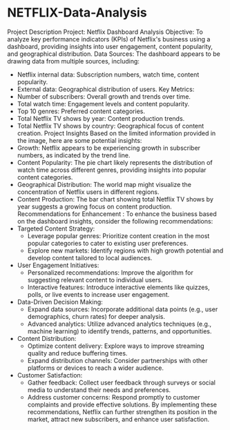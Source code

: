 # NETFLIX-Data-Analysis
Project Description
Project: Netflix Dashboard Analysis
Objective:
To analyze key performance indicators (KPIs) of Netflix's business using a dashboard, providing insights into user engagement, content popularity, and geographical distribution.
Data Sources: The dashboard appears to be drawing data from multiple sources, including:
 * Netflix internal data: Subscription numbers, watch time, content popularity.
 * External data: Geographical distribution of users.
Key Metrics:
 * Number of subscribers: Overall growth and trends over time.
 * Total watch time: Engagement levels and content popularity.
 * Top 10 genres: Preferred content categories.
 * Total Netflix TV shows by year: Content production trends.
 * Total Netflix TV shows by country: Geographical focus of content creation.
Project Insights
Based on the limited information provided in the image, here are some potential insights:
 * Growth: Netflix appears to be experiencing growth in subscriber numbers, as indicated by the trend line.
 * Content Popularity: The pie chart likely represents the distribution of watch time across different genres, providing insights into popular content categories.
 * Geographical Distribution: The world map might visualize the concentration of Netflix users in different regions.
 * Content Production: The bar chart showing total Netflix TV shows by year suggests a growing focus on content production.
Recommendations for Enhancement :
To enhance the business based on the dashboard insights, consider the following recommendations:
 * Targeted Content Strategy:
   * Leverage popular genres: Prioritize content creation in the most popular categories to cater to existing user preferences.
   * Explore new markets: Identify regions with high growth potential and develop content tailored to local audiences.
 * User Engagement Initiatives:
   * Personalized recommendations: Improve the algorithm for suggesting relevant content to individual users.
   * Interactive features: Introduce interactive elements like quizzes, polls, or live events to increase user engagement.
 * Data-Driven Decision Making:
   * Expand data sources: Incorporate additional data points (e.g., user demographics, churn rates) for deeper analysis.
   * Advanced analytics: Utilize advanced analytics techniques (e.g., machine learning) to identify trends, patterns, and opportunities.
 * Content Distribution:
   * Optimize content delivery: Explore ways to improve streaming quality and reduce buffering times.
   * Expand distribution channels: Consider partnerships with other platforms or devices to reach a wider audience.
 * Customer Satisfaction:
   * Gather feedback: Collect user feedback through surveys or social media to understand their needs and preferences.
   * Address customer concerns: Respond promptly to customer complaints and provide effective solutions.
By implementing these recommendations, Netflix can further strengthen its position in the market, attract new subscribers, and enhance user satisfaction.
